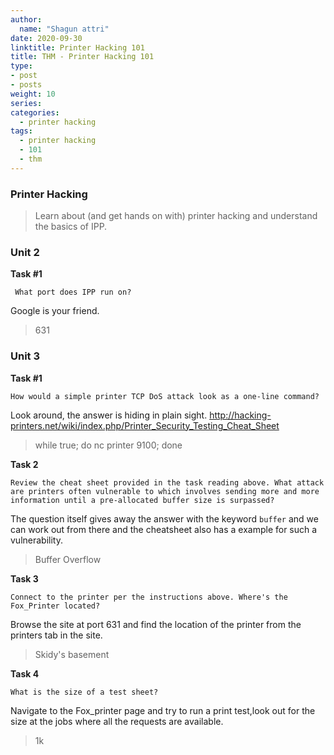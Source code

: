 ```yaml
---
author:
  name: "Shagun attri"
date: 2020-09-30
linktitle: Printer Hacking 101
title: THM - Printer Hacking 101
type:
- post
- posts
weight: 10
series:
categories:
  - printer hacking
tags:
  - printer hacking
  - 101
  - thm
---
```


### Printer Hacking 
>Learn about (and get hands on with) printer hacking and understand the basics of IPP.


### Unit 2

**Task #1**

` What port does IPP run on?`

Google is your friend.

>631

### Unit 3

**Task #1**

` How would a simple printer TCP DoS attack look as a one-line command? `

Look around, the answer is hiding in plain sight. 
http://hacking-printers.net/wiki/index.php/Printer_Security_Testing_Cheat_Sheet

>while true; do nc printer 9100; done

**Task 2**

`Review the cheat sheet provided in the task reading above. What attack are printers often vulnerable to which involves sending more and more information until a pre-allocated buffer size is surpassed?`


The question itself gives away the answer with the keyword `buffer` and we can work out from there and the cheatsheet also has a example for such a vulnerability.

>Buffer Overflow

**Task 3**

`Connect to the printer per the instructions above. Where's the Fox_Printer located?`

Browse the site at port 631 and find the location of the printer from the printers tab in the site.

>Skidy's basement

**Task 4**

`What is the size of a test sheet?`

Navigate to the Fox_printer page and try to run a print test,look out for the size at the jobs where all the requests are available.

>1k